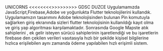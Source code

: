 UNICORNS <<<<<<<<>>>>>>>>> GDSC DUZCE
Uygulamamızda JavaScript,Firebase,Adobe ve yoğunlukta Flutter teknolojilerini kullandık.
Uygulamamızın tasarımını Adobe teknolojisinden bulunan Pin komutuyla sağlarken giriş ekranında sizleri flutter teknolojisinin kullanıldığı kayıt olma ve giriş yap algoritması karşılamaktadır.
Sonrasında Google Mapste atık sahiplerini , ek gelir isteyen sürücü sahiplerinin işaretlendiği ve bu işaretlerin firebase den çekilen verileri vasıtasıyla hızlı bir şekilde kişisel bilgilerine hızlıca erişilebilen aynı zamanda ödeme yapılabilen hızlı erişimli sistem.